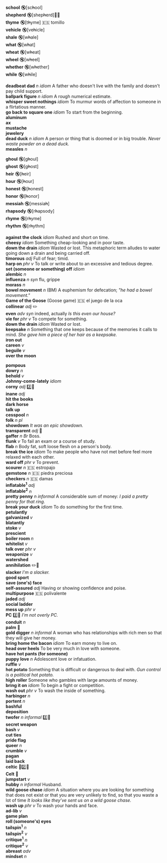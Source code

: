 
__school__ :mute:[sc~~h~~ool]  
__shepherd__ :mute:[shep~~h~~erd]:mega::astonished:  
__thyme__ :mute:[t~~h~~yme] :es: tomillo  
__vehicle__ :mute:[ve~~h~~icle]  
__shale__ :mute:[w~~h~~ale]  
__what__ :mute:[w~~h~~at]  
__wheat__ :mute:[w~~h~~eat]  
__wheel__ :mute:[w~~h~~eel]  
__whether__ :mute:[w~~h~~ether]  
__while__ :mute:[w~~h~~ile]  

__deadbeat dad__ _n_ _idiom_ A father who doesn't live with the family and doesn't pay child support.  
__ballpark figure__ _n idiom_ A rough numerical estimate.  
__whisper sweet nothings__ _idiom_ To murmur words of affection to someone in a flirtatious manner.  
__go back to square one__ _idiom_ To start from the beginning.  
__aluminum__  
__ax__  
__mustache__  
__jewelery__  
__dead duck__ _n idiom_ A person or thing that is doomed or in big trouble. _Never waste powder on a dead duck._  
__measles__ _n_  

__ghoul__ :mute:[g~~h~~oul]  
__ghost__ :mute:[g~~h~~ost]  
__heir__ :mute:[~~h~~eir]  
__hour__ :mute:[~~h~~our]  
__honest__ :mute:[~~h~~onest]  
__honor__ :mute:[~~h~~onor]  
__messiah__ :mute:[messia~~h~~]  
__rhapsody__ :mute:[r~~h~~apsody]  
__rhyme__ :mute:[r~~h~~yme]  
__rhythm__ :mute:[r~~h~~ythm]  

__against the clock__ _idiom_ Rushed and short on time.  
__cheesy__ _idiom_ Something cheap-looking and in poor taste.  
__down the drain__ _idiom_ Wasted or lost. This metaphoric term alludes to water going down a drain and being carried off.  
__timorous__ _adj_ Full of fear; timid.  
__harp on__ _phr v_ To talk or write about to an excessive and tedious degree.  
__set (someone or something) off__ _idiom_  
__alembic__ _n_  
__influenza__ _n_ _syn_ flu, grippe  
__morass__ _n_  
__bowel movement__ _n_ (BM) A euphemism for defecation; _"he had a bowel movement."_  
__Game of the Goose__ (Goose game) :es: el juego de la oca  
__collinear__ _adj_ :pencil2:  
__even__ _adv_ _syn_ indeed, actually _Is this even our house?_  
__vie for__ _phr v_ To compete for something.  
__down the drain__ _idiom_ Wasted or lost.  
__keepsake__ _n_  Something that one keeps because of the memories it calls to mind. _She gave him a piece of her hair as a keepsake._  
__iron out__  
__careen__ _v_  
__beguile__ _v_  
__over the moon__  

__pompous__  
__dowry__ _n_  
__behold__ _v_  
__Johnny-come-lately__ _idiom_  
__corny__ _adj_ :two::hammer:  
__inane__ _adj_  
__hit the books__  
__dark horse__  
__talk up__  
__cesspool__ _n_  
__folk__ _n pl_  
__showdown__ _It was an epic showdown._  
__transparent__ _adj_ :mega:  
__gaffer__ _n_ _Br_ Boss.  
__flunk__ _v_ To fail an exam or a course of study.  
__flab__ _n_ Body fat, soft loose flesh on a person's body.  
__break the ice__ _idiom_ To make people who have not met before feel more relaxed with each other.  
__ward off__ _phr v_ To prevent.  
__scourer__ _n_ :es: estropajo  
__gemstone__ _n_ :es: piedra preciosa  
__checkers__ _n_ :es: damas  
__inflatable<sup>1</sup>__ _adj_  
__inflatable<sup>2</sup>__ _n_  
__pretty penny__ _n_ _informal_ A considerable sum of money: _I paid a pretty penny for that ring._  
__break your duck__ _idiom_ To do something for the first time.  
__petulantly__  
__galvanized__ _v_  
__blatantly__  
__stoke__ _v_  
__prescient__  
__boiler room__ _n_  
__whitelist__ _v_  
__talk over__ _phr v_  
__weaponize__ _v_  
__watershed__  
__annihilation__ :pencil2::mega:  
__slacker__ _I'm a slacker._  
__good sport__  
__save (one's) face__  
__self-assured__ _adj_  Having or showing confidence and poise.  
__multipurpose__ :es: polivalente  
__jaded__ _adj_  
__social ladder__  
__mess up__ _phr v_  
__PC__ :two::hammer: _I'm not overly PC._  
__conduit__ _n_  
__palm__ :mega:  
__gold digger__ _n_ _informal_ A woman who has relationships with rich men so that they will give her money.  
__bring home the bacon__ _idiom_ To earn money to live on.  
__head over heels__ To be very much in love with someone.  
__have hot pants (for someone)__  
__puppy love__ _n_ Adolescent love or infatuation.  
__ruffle__ _v_  
__hot potato__ Something that is difficult or dangerous to deal with. _Gun control is a political hot potato._  
__high roller__ Someone who gambles with large amounts of money.  
__bring it on__ _idiom_ To begin a fight or competition.  
__wash out__ _phr v_ To wash the inside of something.  
__harbinger__ _n_  
__portent__ _n_  
__bashful__  
__deposition__  
__twofer__ _n_ _informal_ :two::hammer:  
__secret weapon__  
__bash__ _v_  
__cut ties__  
__pride flag__  
__queer__ _n_  
__crumble__ _v_  
__pagan__  
__laid back__  
__celtic__ :mega::two::hammer:  
__Celt__ :mega:  
__jumpstart__ _v_  
__hubby__ _n_ _informal_ Husband.  
__wild goose chase__ _idiom_ A situation where you are looking for something that does not exist or that you are very unlikely to find, so that you waste a lot of time  _It looks like they’ve sent us on a wild goose chase._  
__wash up__ _phr v_ To wash your hands and face.  
__ad-lib__ _v_  
__game plan__  
__roll (someone's) eyes__  
__tailspin<sup>1</sup>__ _n_  
__tailspin<sup>2</sup>__ _v_  
__critique<sup>1</sup>__ _n_  
__critique<sup>2</sup>__ _v_  
__abreast__ _adv_  
__mindset__ _n_  
